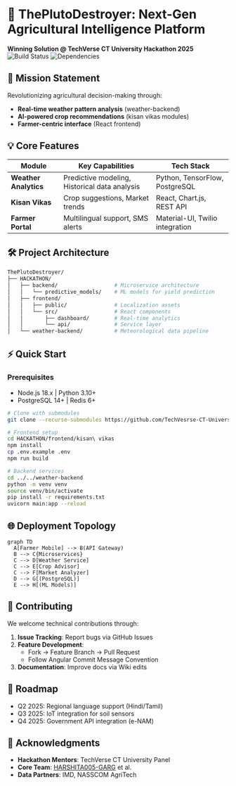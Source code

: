 # 🚀 ThePlutoDestroyer: Next-Gen Agricultural Intelligence Platform
**Winning Solution @ TechVerse CT University Hackathon 2025**  
![Build Status](https://img.shields.io/github/actions/workflow/status/TechVesrse-CT-University/ThePlutoDestroyer/build.yml?style=flat-square)
![Dependencies](https://img.shields.io/librariesio/github/TechVesrse-CT-University/ThePlutoDestroyer?style=flat-square)

## 🌱 Mission Statement
Revolutionizing agricultural decision-making through:
- **Real-time weather pattern analysis** (weather-backend)
- **AI-powered crop recommendations** (kisan vikas modules)
- **Farmer-centric interface** (React frontend)

## 💡 Core Features
<div align="center">

| Module | Key Capabilities | Tech Stack |
|--------|------------------|------------|
| **Weather Analytics** | Predictive modeling, Historical data analysis | Python, TensorFlow, PostgreSQL |
| **Kisan Vikas** | Crop suggestions, Market trends | React, Chart.js, REST API |
| **Farmer Portal** | Multilingual support, SMS alerts | Material-UI, Twilio integration |

</div>

## 🛠️ Project Architecture
```bash
ThePlutoDestroyer/
├── HACKATHON/
│   ├── backend/                  # Microservice architecture
│   │   └── predictive_models/    # ML models for yield prediction
│   ├── frontend/
│   │   ├── public/               # Localization assets
│   │   └── src/                  # React components
│   │       ├── dashboard/        # Real-time analytics
│   │       └── api/              # Service layer
│   └── weather-backend/          # Meteorological data pipeline
```

## ⚡ Quick Start
### Prerequisites
- Node.js 18.x | Python 3.10+
- PostgreSQL 14+ | Redis 6+

```bash
# Clone with submodules
git clone --recurse-submodules https://github.com/TechVesrse-CT-University/ThePlutoDestroyer.git

# Frontend setup
cd HACKATHON/frontend/kisan\ vikas
npm install
cp .env.example .env
npm run build

# Backend services
cd ../../weather-backend
python -m venv venv
source venv/bin/activate
pip install -r requirements.txt
uvicorn main:app --reload
```

## 🌐 Deployment Topology
```mermaid
graph TD
  A[Farmer Mobile] --> B(API Gateway)
  B --> C{Microservices}
  C --> D[Weather Service]
  C --> E[Crop Advisor]
  C --> F[Market Analyzer]
  D --> G[(PostgreSQL)]
  E --> H[(ML Models)]
```

## 🤝 Contributing
We welcome technical contributions through:
1. **Issue Tracking**: Report bugs via GitHub Issues
2. **Feature Development**: 
   - Fork → Feature Branch → Pull Request
   - Follow Angular Commit Message Convention
3. **Documentation**: Improve docs via Wiki edits

## 📌 Roadmap
- Q2 2025: Regional language support (Hindi/Tamil)
- Q3 2025: IoT integration for soil sensors
- Q4 2025: Government API integration (e-NAM)

## 🙌 Acknowledgments
- **Hackathon Mentors**: TechVerse CT University Panel
- **Core Team**: [HARSHITA005-GARG](https://github.com/HARSHITA005-GARG) et al.
- **Data Partners**: IMD, NASSCOM AgriTech
